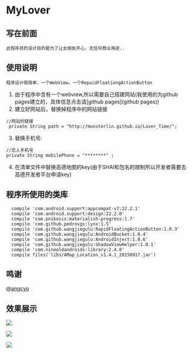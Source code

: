 # MyLover

## 写在前面
   `此程序目的设计目的是为了让女朋友开心，无任何商业用途..`
   
## 使用说明
 `程序设计很简单，一个WebView，一个RepaidFloationgActionButton`

  1. 由于程序中含有一个webview,所以需要自己搭建网站(我使用的为github pages建立的，具体信息点击请[github pages](github pages))
  2. 建立好网站后，替换掉程序中的网站链接
  ```
  //网站的链接
   private String path = "http://monsterlin.github.io/Lover_Time/"; 
  ```
 
  3. 替换手机号:
  ```
  //恋人手机号
  private String mobilePhone = "********" ;
  ```

  4. 在清单文件中替换高德地图的key(由于SHAI和包名的限制所以开发者需要去高德开发者平台申请key)

## 程序所使用的类库
  ```
    compile 'com.android.support:appcompat-v7:22.2.1'
    compile 'com.android.support:design:22.2.0'
    compile 'com.pnikosis:materialish-progress:1.7'
    compile 'com.github.pedrovgs:lynx:1.5'
    compile 'com.github.wangjiegulu:RapidFloatingActionButton:1.0.3'
    compile 'com.github.wangjiegulu:AndroidBucket:1.0.4'
    compile 'com.github.wangjiegulu:AndroidInject:1.0.6'
    compile 'com.github.wangjiegulu:ShadowViewHelper:1.0.1'
    compile 'com.nineoldandroids:library:2.4.0'
    compile files('libs/AMap_Location_v1.4.1_20150917.jar')
  ```
## 鸣谢
   @[angcyo](https://github.com/angcyo) 
## 效果展示
![](http://images.cnblogs.com/cnblogs_com/boy1025/689108/o_QQ%E6%88%AA%E5%9B%BE20151020103252.png)

![](http://images.cnblogs.com/cnblogs_com/boy1025/689108/o_QQ%E6%88%AA%E5%9B%BE20151020103300.png)

![](http://images.cnblogs.com/cnblogs_com/boy1025/689108/o_QQ%E6%88%AA%E5%9B%BE20151020103334.png)


